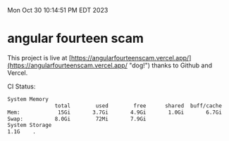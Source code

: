 Mon Oct 30 10:14:51 PM EDT 2023

# angular fourteen scam


This project is live at [https://angularfourteenscam.vercel.app/](https://angularfourteenscam.vercel.app/ "dog!") thanks to Github and Vercel.

CI Status: 

```bash
System Memory
               total        used        free      shared  buff/cache   available
Mem:            15Gi       3.7Gi       4.9Gi       1.0Gi       6.7Gi        10Gi
Swap:          8.0Gi        72Mi       7.9Gi
System Storage
1.1G	.
```
```bash
